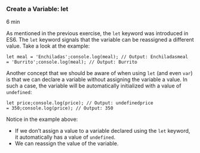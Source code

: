 ### Create a Variable: let

6 min

As mentioned in the previous exercise, the `let` keyword was introduced in ES6. The `let` keyword signals that the variable can be reassigned a different value. Take a look at the example:

```
let meal = 'Enchiladas';console.log(meal); // Output: Enchiladasmeal = 'Burrito';console.log(meal); // Output: Burrito
```

Another concept that we should be aware of when using `let` (and even `var`) is that we can declare a variable without assigning the variable a value. In such a case, the variable will be automatically initialized with a value of `undefined`:

```
let price;console.log(price); // Output: undefinedprice = 350;console.log(price); // Output: 350
```

Notice in the example above:

- If we don’t assign a value to a variable declared using the `let` keyword, it automatically has a value of `undefined`.
- We can reassign the value of the variable.